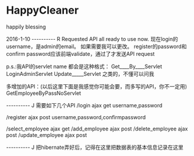 # HappyCleaner
happily blessing

2016-1-10
---------- R
Requested API all ready to use now.
现在login的username，是admin的email。 如果需要我可以更改。
register的password和confirm password应该前端validate，通过了才发送API request

p.s.:我API的servlet name 都会是这种格式：
		Get____By____Servlet
		LoginAdminServlet
		Update_____Servlet 之类的，不懂可以问我

多增加的API：(以后这里下面是我感觉你可能会要，而多写的API，你不一定用)
GetEmployeeByPassNoServlet


---------- J
需要如下几个API
/login
ajax get
username,password

/register
ajax post
username,password,confirmpassword

/select_employee
ajax get
/add_employee
ajax post
/delete_employee
ajax post
/update_employee
ajax post

---------- J
把hibernate弄好后，记得在这里把数据表的基本信息记录在这里